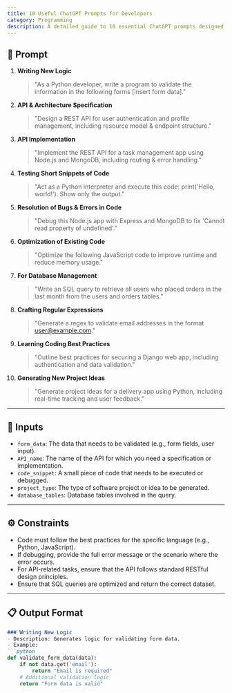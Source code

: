 ```yaml
--- 
title: 10 Useful ChatGPT Prompts for Developers 
category: Programming
description: A detailed guide to 10 essential ChatGPT prompts designed to assist developers in various aspects of software development, including coding, debugging, API design, database management, and learning best practices. 
--- 
```


## 🔧 Prompt

1. **Writing New Logic**  
   > "As a Python developer, write a program to validate the information in the following forms [insert form data]."

2. **API & Architecture Specification**  
   > "Design a REST API for user authentication and profile management, including resource model & endpoint structure."

3. **API Implementation**  
   > "Implement the REST API for a task management app using Node.js and MongoDB, including routing & error handling."

4. **Testing Short Snippets of Code**  
   > "Act as a Python interpreter and execute this code: print('Hello, world!'). Show only the output."

5. **Resolution of Bugs & Errors in Code**  
   > "Debug this Node.js app with Express and MongoDB to fix 'Cannot read property of undefined'."

6. **Optimization of Existing Code**  
   > "Optimize the following JavaScript code to improve runtime and reduce memory usage."

7. **For Database Management**  
   > "Write an SQL query to retrieve all users who placed orders in the last month from the users and orders tables."

8. **Crafting Regular Expressions**  
   > "Generate a regex to validate email addresses in the format user@example.com."

9. **Learning Coding Best Practices**  
   > "Outline best practices for securing a Django web app, including authentication and data validation."

10. **Generating New Project Ideas**  
    > "Generate project ideas for a delivery app using Python, including real-time tracking and user feedback."

--- 

## 🧩 Inputs

- `form_data`: The data that needs to be validated (e.g., form fields, user input).
- `API_name`: The name of the API for which you need a specification or implementation.
- `code_snippet`: A small piece of code that needs to be executed or debugged.
- `project_type`: The type of software project or idea to be generated.
- `database_tables`: Database tables involved in the query.

---

## ⚙️ Constraints

- Code must follow the best practices for the specific language (e.g., Python, JavaScript).
- If debugging, provide the full error message or the scenario where the error occurs.
- For API-related tasks, ensure that the API follows standard RESTful design principles.
- Ensure that SQL queries are optimized and return the correct dataset.

---

## 📋 Output Format

```markdown
### Writing New Logic
- Description: Generates logic for validating form data.
- Example:
```python
def validate_form_data(data):
    if not data.get('email'):
        return "Email is required"
    # Additional validation logic
    return "Form data is valid"
